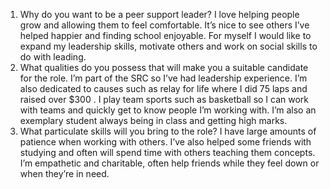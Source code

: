 1. Why do you want to be a peer support leader?
I love helping people grow and allowing them to feel comfortable. It’s nice to see others I’ve helped happier and finding school enjoyable. For myself I would like to expand my leadership skills, motivate others and work on social skills to do with leading.
2. What qualities do you possess that will make you a suitable candidate for the role.
I’m part of the SRC so I’ve had leadership experience. I’m also dedicated to causes such as relay for life where I did 75 laps and raised over $300 . I play team sports such as basketball so I can work with teams and quickly get to know people I’m working with. I’m also an exemplary student always being in class and getting high marks.
3. What particulate skills will you bring to the role?
I have large amounts of patience when working with others. I’ve also helped some friends with studying and often will spend time with others teaching them concepts. I’m empathetic and charitable, often help friends while they feel down or when they’re in need. 